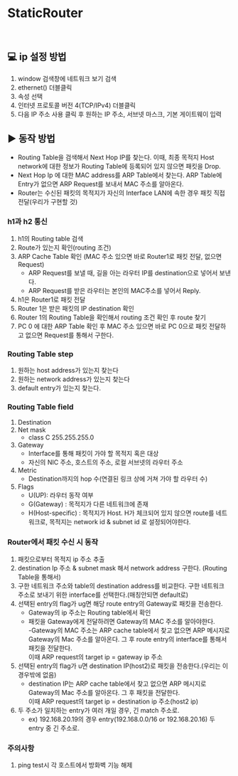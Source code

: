 # StaticRouter

<br>

## 💻 ip 설정 방법

1. window 검색창에 네트워크 보기 검색
2. ethernet() 더블클릭
3. 속성 선택
4. 인터넷 프로토콜 버전 4(TCP/IPv4) 더블클릭
5. 다음 IP 주소 사용 클릭 후 원하는 IP 주소, 서브넷 마스크, 기본 게이트웨이 입력
   <br>

## ▶ 동작 방법

- Routing Table을 검색해서 Next Hop IP를 찾는다. 이때, 최종 목적지 Host network에 대한 정보가 Routing Table에 등록되어 있지 않으면 패킷을 Drop.
- Next Hop Ip 에 대한 MAC address를 ARP Table에서 찾는다. ARP Table에 Entry가 없으면 ARP Request를 보내서 MAC 주소를 알아온다.
- Router는 수신된 패킷의 목적지가 자신의 Interface LAN에 속한 경우 패킷 직접 전달(우리가 구현할 것)

### h1과 h2 통신

1. h1의 Routing table 검색
2. Route가 있는지 확인(routing 조건)
3. ARP Cache Table 확인 (MAC 주소 있으면 바로 Router1로 패킷 전달, 없으면 Request)
   - ARP Request를 보낼 때, 길을 아는 라우터 IP를 destination으로 넣어서 보낸다.
   - ARP Request를 받은 라우터는 본인의 MAC주소를 넣어서 Reply.
4. h1은 Router1로 패킷 전달
5. Router 1은 받은 패킷의 IP destination 확인
6. Router 1의 Routing Table을 확인해서 routing 조건 확인 후 route 찾기
7. PC 0 에 대한 ARP Table 확인 후 MAC 주소 있으면 바로 PC 0으로 패킷 전달하고 없으면 Request를 통해서 구한다.

### Routing Table step

1. 원하는 host address가 있는지 찾는다
2. 원하는 network address가 있는지 찾는다
3. default entry가 있는지 찾는다.

### Routing Table field

1. Destination
2. Net mask
   - class C 255.255.255.0
3. Gateway
   - Interface를 통해 패킷이 가야 할 목적지 혹은 대상
   - 자신의 NIC 주소, 호스트의 주소, 로컬 서브넷의 라우터 주소
4. Metric
   - Destination까지의 hop 수(연결된 링크 상에 거쳐 가야 할 라우터 수)
5. Flags
   - U(UP): 라우터 동작 여부
   - G(Gateway) : 목적지가 다른 네트워크에 존재
   - H(Host-specific) : 목적지가 Host. H가 체크되어 있지 않으면 route를 네트워크로, 목적지는 network id & subnet id 로 설정되어야한다.

### Router에서 패킷 수신 시 동작

1. 패킷으로부터 목적지 ip 주소 추출
2. destination Ip 주소 & subnet mask 해서 network address 구한다. (Routing Table을 통해서)
3. 구한 네트워크 주소와 table의 destination address를 비교한다. 구한 네트워크 주소로 보내기 위한 interface를 선택한다.(매칭안되면 default로)
4. 선택된 entry의 flag가 ug면 해당 route entry의 Gateway로 패킷을 전송한다.
   - Gateway의 ip 주소는 Routing table에서 확인
   - 패킷을 Gateway에게 전달하려면 Gateway의 MAC 주소를 알아야한다.  
     -Gateway의 MAC 주소는 ARP cache table에서 찾고 없으면 ARP 메시지로 Gateway의 Mac 주소를 알아온다. 그 후 route entry의 interface를 통해서 패킷을 전달한다.  
     이때 ARP request의 target ip = gateway ip 주소
5. 선택된 entry의 flag가 u면 destination IP(host2)로 패킷을 전송한다.(우리는 이 경우밖에 없음)
   - destination IP는 ARP cache table에서 찾고 없으면 ARP 메시지로 Gateway의 Mac 주소를 알아온다. 그 후 패킷을 전달한다.  
     이때 ARP request의 target ip = destination ip 주소(host2 ip)
6. 두 주소가 일치하는 entry가 여러 개일 경우, 긴 match 주소로.
   - ex) 192.168.20.19의 경우 entry(192.168.0.0/16 or 192.168.20.16) 두 entry 중 긴 주소로.

### 주의사항

1. ping test시 각 호스트에서 방화벽 기능 해제
